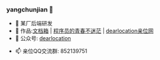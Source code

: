 ### yangchunjian 👋

- 🔭 某厂后端研发
- 🌱 作品:[文档箱](https://yangchunjian.com) | [程序员的青春不迷茫](https://www.yangchunjian.com/docbook/#/book/zi-zhu) | [dearlocation亲位网](https://dearlocation.com) 
- 👯 公众号: [dearlocation](https://mp.weixin.qq.com/s?__biz=MzIwODY5OTg0OQ==&mid=2247483667&idx=1&sn=7ab4138fa2985d4176f005b349bbec00&chksm=977e69b5a009e0a34e293aab5b5130edcccfd045b70e4066437914c4fccb57d8d0ba6f8ae23e&token=2134782562&lang=zh_CN#rd) 
<!-- - 🤔 媒体社交: [B站itclanCoder](https://space.bilibili.com/267957620) | [知乎itclanCoder](https://www.zhihu.com/people/itclan) | [头条itclanCoder](https://mp.toutiao.com/profile_v4/index)
- 💬 [微信:itclanaikelai](https://cdn.jsdelivr.net/gh/itclanCode/blogImgAssets/rightBarImgs/1606971811838-other-author-code.jpg) -->
- 📫 亲位QQ交流群: 852139751

